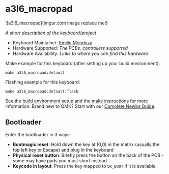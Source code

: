 # a3l6_macropad

![a3l6_macropad](imgur.com image replace me!)

*A short description of the keyboard/project*

* Keyboard Maintainer: [Emilio Mendoza](https://github.com/a3l6)
* Hardware Supported: *The PCBs, controllers supported*
* Hardware Availability: *Links to where you can find this hardware*

Make example for this keyboard (after setting up your build environment):

    make a3l6_macropad:default

Flashing example for this keyboard:

    make a3l6_macropad:default:flash

See the [build environment setup](https://docs.qmk.fm/#/getting_started_build_tools) and the [make instructions](https://docs.qmk.fm/#/getting_started_make_guide) for more information. Brand new to QMK? Start with our [Complete Newbs Guide](https://docs.qmk.fm/#/newbs).

## Bootloader

Enter the bootloader in 3 ways:

* **Bootmagic reset**: Hold down the key at (0,0) in the matrix (usually the top left key or Escape) and plug in the keyboard
* **Physical reset button**: Briefly press the button on the back of the PCB - some may have pads you must short instead
* **Keycode in layout**: Press the key mapped to `QK_BOOT` if it is available
